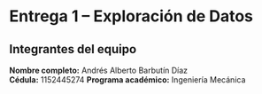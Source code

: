 # Entrega 1 – Exploración de Datos

## Integrantes del equipo

**Nombre completo:** Andrés Alberto Barbutín Díaz  
**Cédula:** 1152445274
**Programa académico:** Ingeniería Mecánica
